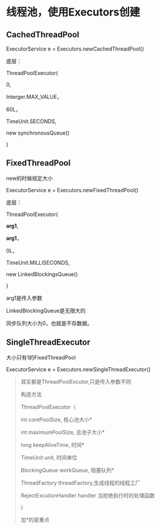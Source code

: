 # 线程池，使用Executors创建

## CachedThreadPool

ExecutorService e = Executors.newCachedThreadPool()

底层：

ThreadPoolExecutor(

0, 

Interger.MAX_VALUE， 

60L， 

TimeUnit.SECONDS, 

new synchronousQueue<Runnable>() 

)

## FixedThreadPool

new的时候规定大小

ExecutorService e = Executors.newFixedThreadPool()

底层：

ThreadPoolExecutor(

**arg1**, 

**arg1**， 

0L， 

TimeUnit.MILLISECONDS, 

new LinkedBlockingsQueue<Runnable>() 

)

arg1是传入参数

LinkedBlockingQueue是无限大的

同步队列大小为0，也就是不存数据。

## SingleThreadExecutor

大小只有1的FixedThreadPool

ExecutorService e = Executors.newSingleThreadExecutor()

>  其实都是ThreadPoolExcutor,只是传入参数不同
>
> 构造方法
>
> ThreadPoolExecutor（
>
> int corePoolSize,  核心池大小*
>
> int maximumPoolSize,  总池子大小*
>
> long keepAliveTime, 时间*
>
> TimeUnit unit, 时间单位
>
> BlockingQueue<Runnable> workQueue, 阻塞队列*
>
> ThreadFactory threadFactory,生成线程的线程工厂
>
>  RejectExcutionHandler handler 当拒绝执行时的处理函数
>
> )
>
> 加*的是重点